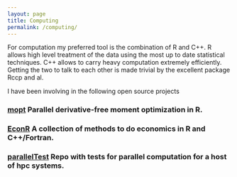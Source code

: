 ```yaml
---
layout: page
title: Computing
permalink: /computing/
---
```


For computation my preferred tool is the combination of R and C++. R allows high level treatment of the data using the most up to date statistical techniques. C++ allows to carry heavy computation extremely efficiently. Getting the two to talk to each other is made trivial by the excellent package Rccp and al.

I have been involving in the following open source projects
### [mopt](https://github.com/tlamadon/mopt) Parallel derivative-free moment optimization in R.

### [EconR](http://www.econr.org/index.html) A collection of methods to do economics in R and C++/Fortran.

### [parallelTest](https://github.com/floswald/parallelTest) Repo with tests for parallel computation for a host of hpc systems.